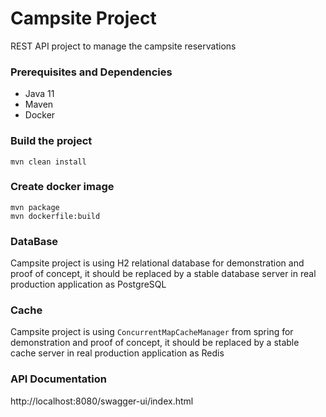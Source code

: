 # Campsite Project
REST API project to manage the campsite reservations

### Prerequisites and Dependencies
- Java 11
- Maven
- Docker

### Build the project
```
mvn clean install
```

### Create docker image
```
mvn package
mvn dockerfile:build
```

### DataBase
Campsite project is using H2 relational database for demonstration and proof of concept, it should be replaced by a stable database server in real production application as PostgreSQL  

### Cache
Campsite project is using ```ConcurrentMapCacheManager``` from spring for demonstration and proof of concept, it should be replaced by a stable cache server in real production application as Redis

### API Documentation
http://localhost:8080/swagger-ui/index.html